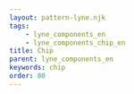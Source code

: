 ```yaml
---
layout: pattern-lyne.njk
tags: 
    - lyne_components_en
    - lyne_components_chip_en
title: Chip
parent: lyne_components_en
keywords: chip
order: 80
---
```

